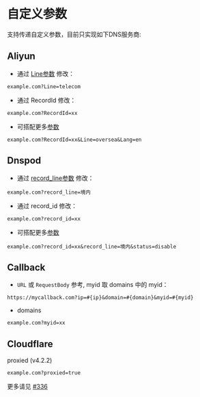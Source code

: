 # 自定义参数

支持传递自定义参数，目前只实现如下DNS服务商:

## Aliyun
- 通过 [Line参数](https://help.aliyun.com/document_detail/29807.html) 修改：
```
example.com?Line=telecom
```
- 通过 RecordId 修改：
```
example.com?RecordId=xx
```
- 可搭配更多[参数](https://help.aliyun.com/document_detail/29774.html)
```
example.com?RecordId=xx&Line=oversea&Lang=en
```

## Dnspod
- 通过 [record_line参数](https://docs.dnspod.cn/dns/dns-record-line/) 修改：
```
example.com?record_line=境内
```
- 通过 record_id 修改：
```
example.com?record_id=xx
```
- 可搭配更多[参数](https://docs.dnspod.cn/api/modify-records/)
```
example.com?record_id=xx&record_line=境内&status=disable
```
## Callback
- `URL` 或 `RequestBody` 参考, myid 取 domains 中的 myid：
```
https://mycallback.com?ip=#{ip}&domain=#{domain}&myid=#{myid}
```
- domains
```
example.com?myid=xx
```
## Cloudflare
proxied (v4.2.2)
```
example.com?proxied=true
```

更多请见 [#336](https://github.com/jeessy2/ddns-go/issues/336)